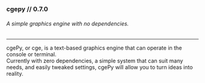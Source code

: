 ### cgepy // 0.7.0
###### A simple graphics engine with no dependencies.
***
cgePy, or cge, is a text-based graphics engine that can operate in the console or terminal.\
Currently with zero dependencies, a simple system that can suit many needs, and easily tweaked settings, cgePy will allow you to turn ideas into reality.
